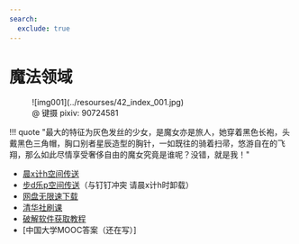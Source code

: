 ```yaml
---
search:
  exclude: true
---
```


# 魔法领域

<figure markdown="span">
![img001](../resourses/42_index_001.jpg)
<figcaption>@ 键摄 pixiv: 90724581</figcaption>
</figure>
!!! quote "最大的特征为灰色发丝的少女，是魔女亦是旅人，她穿着黑色长袍，头戴黑色三角帽，胸口别者星辰造型的胸针，一如既往的骑着扫帚，悠游自在的飞翔，那么如此尽情享受奢侈自由的魔女究竟是谁呢？没错，就是我！"

- [晨x计h空间传送](https://dwzs.net)
- [步d乐p空间传送](https://gitee.com/itexp/gogogo/releases)（与钉钉冲突 请晨x计h时卸载）
- [网盘无限速下载](网盘无限速下载.md)
- [清华社刷课](清华社刷课.md)
- [破解软件获取教程](破解软件获取教程/index.md)
- [中国大学MOOC答案（还在写）]